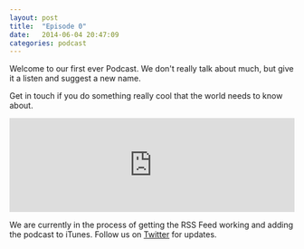 ```yaml
---
layout: post
title:  "Episode 0"
date:   2014-06-04 20:47:09
categories: podcast
---
```

Welcome to our first ever Podcast. We don't really talk about much,
but give it a listen and suggest a new name.

Get in touch if you do something really cool that the world needs to know
about.

<iframe width="100%" height="166" scrolling="no" frameborder="no" src="https://w.soundcloud.com/player/?url=https%3A//api.soundcloud.com/tracks/152821271&amp;color=ff5500&amp;auto_play=false&amp;hide_related=false&amp;show_artwork=true&amp;show_comments=true&amp;show_user=true&amp;show_reposts=false"></iframe>

We are currently in the process of getting the RSS Feed working and adding the podcast to iTunes. Follow us on [Twitter](http://twitter.com/todocastberlin) for updates.
